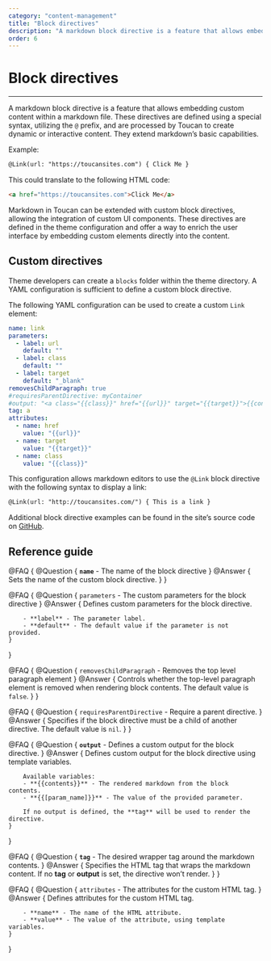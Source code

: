 ```yaml
---
category: "content-management"
title: "Block directives"
description: "A markdown block directive is a feature that allows embedding custom content within a markdown file."
order: 6
---
```


# Block directives
---

A markdown block directive is a feature that allows embedding custom content within a markdown file. These directives are defined using a special syntax, utilizing the `@` prefix, and are processed by Toucan to create dynamic or interactive content. They extend markdown’s basic capabilities.

Example:

```md
@Link(url: "https://toucansites.com") { Click Me }
```

This could translate to the following HTML code:

```html
<a href="https://toucansites.com">Click Me</a>
```

Markdown in Toucan can be extended with custom block directives, allowing the integration of custom UI components. These directives are defined in the theme configuration and offer a way to enrich the user interface by embedding custom elements directly into the content.

## Custom directives

Theme developers can create a `blocks` folder within the theme directory. A YAML configuration is sufficient to define a custom block directive.

The following YAML configuration can be used to create a custom `Link` element:

```yaml
name: link
parameters:
  - label: url
    default: ""
  - label: class
    default: ""
  - label: target
    default: "_blank"
removesChildParagraph: true
#requiresParentDirective: myContainer
#output: "<a class="{{class}}" href="{{url}}" target="{{target}}">{{contents}}</a>"
tag: a
attributes:
  - name: href
    value: "{{url}}"
  - name: target
    value: "{{target}}"
  - name: class
    value: "{{class}}"
```

This configuration allows markdown editors to use the `@Link` block directive with the following syntax to display a link:

```md
@Link(url: "http://toucansites.com/") { This is a link }
```

Additional block directive examples can be found in the site’s source code on [GitHub](https://github.com/toucansites/website/tree/main/src/blocks).


## Reference guide

@FAQ {
    @Question {
        **`name`** - The name of the block directive
    }
    @Answer {
        Sets the name of the custom block directive.
    }
}

@FAQ {
    @Question {
        `parameters` - The custom parameters for the block directive
    }
    @Answer {
        Defines custom parameters for the block directive.

        - **label** - The parameter label.
        - **default** - The default value if the parameter is not provided.
    }
}

@FAQ {
    @Question {
        `removesChildParagraph` - Removes the top level paragraph element
    }
    @Answer {
        Controls whether the top-level paragraph element is removed when rendering block contents. The default value is `false`.
    }
}

@FAQ {
    @Question {
        `requiresParentDirective` - Require a parent directive.
    }
    @Answer {
        Specifies if the block directive must be a child of another directive. The default value is `nil`.
    }
}

@FAQ {
    @Question {
        **`output`** - Defines a custom output for the block directive.
    }
    @Answer {
        Defines custom output for the block directive using template variables.

        Available variables:
        - **{{contents}}** - The rendered markdown from the block contents.
        - **{{[param_name]}}** - The value of the provided parameter.

        If no output is defined, the **tag** will be used to render the directive.
    }
}

@FAQ {
    @Question {
        **`tag`** - The desired wrapper tag around the markdown contents.
    }
    @Answer {
        Specifies the HTML tag that wraps the markdown content. If no **tag** or **output** is set, the directive won’t render.
    }
}

@FAQ {
    @Question {
        `attributes` - The attributes for the custom HTML tag.
    }
    @Answer {
        Defines attributes for the custom HTML tag.

        - **name** - The name of the HTML attribute.
        - **value** - The value of the attribute, using template variables.
    }
}
